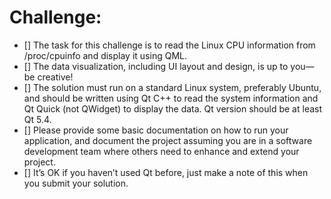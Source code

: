 # Challenge:
- [] The task for this challenge is to read the Linux CPU information from /proc/cpuinfo and display it
using QML.
- [] The data visualization, including UI layout and design, is up to you—be creative!
- [] The solution must run on a standard Linux system, preferably Ubuntu, and should be written using Qt
C++ to read the system information and Qt Quick (not QWidget) to display the data. Qt version should
be at least Qt 5.4.
- [] Please provide some basic documentation on how to run your application, and document the project
assuming you are in a software development team where others need to enhance and extend your
project.
- [] It’s OK if you haven’t used Qt before, just make a note of this when you submit your solution.
